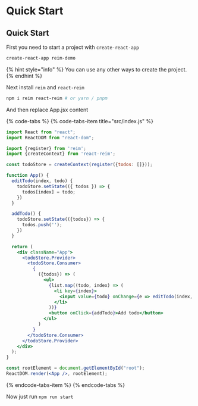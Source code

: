 # Quick Start

## Quick Start

First you need to start a project with `create-react-app`

```bash
create-react-app reim-demo
```

{% hint style="info" %}
You can use any other ways to create the project.
{% endhint %}

Next install `reim` and `react-reim`

```bash
npm i reim react-reim # or yarn / pnpm
```

And then replace App.jsx content

{% code-tabs %}
{% code-tabs-item title="src/index.js" %}
```jsx
import React from "react";
import ReactDOM from "react-dom";

import {register} from 'reim';
import {createContext} from 'react-reim';

const todoStore = createContext(register({todos: []}));

function App() {
  editTodo(index, todo) {
    todoStore.setState(({ todos }) => {
      todos[index] = todo;
    })
  }

  addTodo() {
    todoStore.setState(({todos}) => {
      todos.push('');
    })
  }

  return (
    <div className="App">
      <todoStore.Provider>
        <todoStore.Consumer>
          {
            ({todos}) => (
              <ul>
                {list.map((todo, index) => (
                  <li key={index}>
                    <input value={todo} onChange={e => editTodo(index, e.target.value)} />
                  </li>
                ))}
                <button onClick={addTodo}>Add todo</button>
              </ul>
            )
          }
        </todoStore.Consumer>
      </todoStore.Provider>
    </div>
  );
}

const rootElement = document.getElementById("root");
ReactDOM.render(<App />, rootElement);
```
{% endcode-tabs-item %}
{% endcode-tabs %}

Now just run `npm run start`

